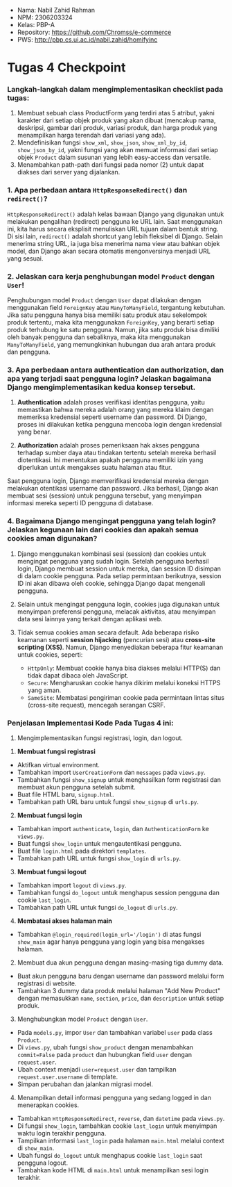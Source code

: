 - Nama: Nabil Zahid Rahman
- NPM: 2306203324
- Kelas: PBP-A
- Repository: https://github.com/Chromss/e-commerce
- PWS: http://pbp.cs.ui.ac.id/nabil.zahid/homifyinc

# Tugas 4 Checkpoint

### Langkah-langkah dalam mengimplementasikan checklist pada tugas:
1. Membuat sebuah class ProductForm yang terdiri atas 5 atribut, yakni karakter dari setiap objek produk yang akan dibuat (mencakup nama, deskripsi, gambar dari produk, variasi produk, dan harga produk yang menampilkan harga terendah dari variasi yang ada).
2. Mendefinisikan fungsi ```show_xml```, ```show_json```, ```show_xml_by_id```, ```show_json_by_id```, yakni fungsi yang akan memuat informasi dari setiap objek ```Product``` dalam susunan yang lebih easy-access dan versatile.
3. Menambahkan path-path dari fungsi pada nomor (2) untuk dapat diakses dari server yang dijalankan.

### 1. Apa perbedaan antara ```HttpResponseRedirect()``` dan ```redirect()```?  

```HttpResponseRedirect()``` adalah kelas bawaan Django yang digunakan untuk melakukan pengalihan (redirect) pengguna ke URL lain. Saat menggunakan ini, kita harus secara eksplisit menuliskan URL tujuan dalam bentuk string. Di sisi lain, ```redirect()``` adalah shortcut yang lebih fleksibel di Django. Selain menerima string URL, ia juga bisa menerima nama view atau bahkan objek model, dan Django akan secara otomatis mengonversinya menjadi URL yang sesuai.  

### 2. Jelaskan cara kerja penghubungan model ```Product``` dengan ```User```!  

Penghubungan model ```Product``` dengan ```User``` dapat dilakukan dengan menggunakan field ```ForeignKey``` atau ```ManyToManyField```, tergantung kebutuhan. Jika satu pengguna hanya bisa memiliki satu produk atau sekelompok produk tertentu, maka kita menggunakan ```ForeignKey```, yang berarti setiap produk terhubung ke satu pengguna. Namun, jika satu produk bisa dimiliki oleh banyak pengguna dan sebaliknya, maka kita menggunakan ```ManyToManyField```, yang memungkinkan hubungan dua arah antara produk dan pengguna.  

### 3. Apa perbedaan antara authentication dan authorization, dan apa yang terjadi saat pengguna login? Jelaskan bagaimana Django mengimplementasikan kedua konsep tersebut.

1. **Authentication** adalah proses verifikasi identitas pengguna, yaitu memastikan bahwa mereka adalah orang yang mereka klaim dengan memeriksa kredensial seperti username dan password. Di Django, proses ini dilakukan ketika pengguna mencoba login dengan kredensial yang benar.
   
2. **Authorization** adalah proses pemeriksaan hak akses pengguna terhadap sumber daya atau tindakan tertentu setelah mereka berhasil diotentikasi. Ini menentukan apakah pengguna memiliki izin yang diperlukan untuk mengakses suatu halaman atau fitur.

Saat pengguna login, Django memverifikasi kredensial mereka dengan melakukan otentikasi username dan password. Jika berhasil, Django akan membuat sesi (session) untuk pengguna tersebut, yang menyimpan informasi mereka seperti ID pengguna di database.

### 4. Bagaimana Django mengingat pengguna yang telah login? Jelaskan kegunaan lain dari cookies dan apakah semua cookies aman digunakan?

1. Django menggunakan kombinasi sesi (session) dan cookies untuk mengingat pengguna yang sudah login. Setelah pengguna berhasil login, Django membuat session untuk mereka, dan session ID disimpan di dalam cookie pengguna. Pada setiap permintaan berikutnya, session ID ini akan dibawa oleh cookie, sehingga Django dapat mengenali pengguna.

2. Selain untuk mengingat pengguna login, cookies juga digunakan untuk menyimpan preferensi pengguna, melacak aktivitas, atau menyimpan data sesi lainnya yang terkait dengan aplikasi web.

3. Tidak semua cookies aman secara default. Ada beberapa risiko keamanan seperti **session hijacking** (pencurian sesi) atau **cross-site scripting (XSS)**. Namun, Django menyediakan beberapa fitur keamanan untuk cookies, seperti:
   - ```HttpOnly```: Membuat cookie hanya bisa diakses melalui HTTP(S) dan tidak dapat dibaca oleh JavaScript.
   - ```Secure```: Mengharuskan cookie hanya dikirim melalui koneksi HTTPS yang aman.
   - ```SameSite```: Membatasi pengiriman cookie pada permintaan lintas situs (cross-site request), mencegah serangan CSRF.

### Penjelasan Implementasi Kode Pada Tugas 4 ini:

1. Mengimplementasikan fungsi registrasi, login, dan logout.

1) **Membuat fungsi registrasi**
- Aktifkan virtual environment.
- Tambahkan import ```UserCreationForm``` dan ```messages``` pada ```views.py```.
- Tambahkan fungsi ```show_signup``` untuk menghasilkan form registrasi dan membuat akun pengguna setelah submit.
- Buat file HTML baru, ```signup.html```.
- Tambahkan path URL baru untuk fungsi ```show_signup``` di ```urls.py```.

2) **Membuat fungsi login**
- Tambahkan import ```authenticate```, ```login```, dan ```AuthenticationForm``` ke ```views.py```.
- Buat fungsi ```show_login``` untuk mengautentikasi pengguna.
- Buat file ```login.html``` pada direktori ```templates```.
- Tambahkan path URL untuk fungsi ```show_login``` di ```urls.py```.

3) **Membuat fungsi logout**
- Tambahkan import ```logout``` di ```views.py```.
- Tambahkan fungsi ```do_logout``` untuk menghapus session pengguna dan cookie ```last_login```.
- Tambahkan path URL untuk fungsi ```do_logout``` di ```urls.py```.

4) **Membatasi akses halaman main**
- Tambahkan ```@login_required(login_url='/login')``` di atas fungsi ```show_main``` agar hanya pengguna yang login yang bisa mengakses halaman.

2. Membuat dua akun pengguna dengan masing-masing tiga dummy data.
- Buat akun pengguna baru dengan username dan password melalui form registrasi di website.
- Tambahkan 3 dummy data produk melalui halaman "Add New Product" dengan memasukkan ```name```, ```section```, ```price```, dan ```description``` untuk setiap produk.

3. Menghubungkan model ```Product``` dengan ```User```.
- Pada ```models.py```, impor ```User``` dan tambahkan variabel ```user``` pada class ```Product```.
- Di ```views.py```, ubah fungsi ```show_product``` dengan menambahkan ```commit=False``` pada ```product``` dan hubungkan field ```user``` dengan ```request.user```.
- Ubah context menjadi ```user=request.user``` dan tampilkan ```request.user.username``` di template.
- Simpan perubahan dan jalankan migrasi model.

4. Menampilkan detail informasi pengguna yang sedang logged in dan menerapkan cookies.
- Tambahkan ```HttpResponseRedirect```, ```reverse```, dan ```datetime``` pada ```views.py```.
- Di fungsi ```show_login```, tambahkan cookie ```last_login``` untuk menyimpan waktu login terakhir pengguna.
- Tampilkan informasi ```last_login``` pada halaman ```main.html``` melalui context di ```show_main```.
- Ubah fungsi ```do_logout``` untuk menghapus cookie ```last_login``` saat pengguna logout.
- Tambahkan kode HTML di ```main.html``` untuk menampilkan sesi login terakhir.
